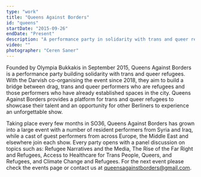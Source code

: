 ```yaml
---
type: "work"
title: "Queens Against Borders"
id: "queens"
startDate: "2015-09-26"
endDate: "Present"
description: "A performance party in solidarity with trans and queer refugees" 
video: ""
photographer: "Ceren Saner"
---
```


Founded by Olympia Bukkakis in September 2015, Queens Against Borders is a performance party building solidarity with trans and queer refugees. With the Darvish co-organising the event since 2018, they aim to build a bridge between drag, trans and queer performers who are refugees and those performers who have already established spaces in the city. Queens Against Borders provides a platform for trans and queer refugees to showcase their talent and an opportunity for other Berliners to experience an unforgettable show.

Taking place every few months in SO36, Queens Against Borders has grown into a large event with a number of resident performers from Syria and Iraq, while a cast of guest performers from across Europe, the Middle East and elsewhere join each show. Every party opens with a panel discussion on topics such as: Refugee Narratives and the Media, The Rise of the Far Right and Refugees, Access to Healthcare for Trans People, Queers, and Refugees, and Climate Change and Refugees. For the next event please check the events page or contact us at queensagainstborders@gmail.com.


